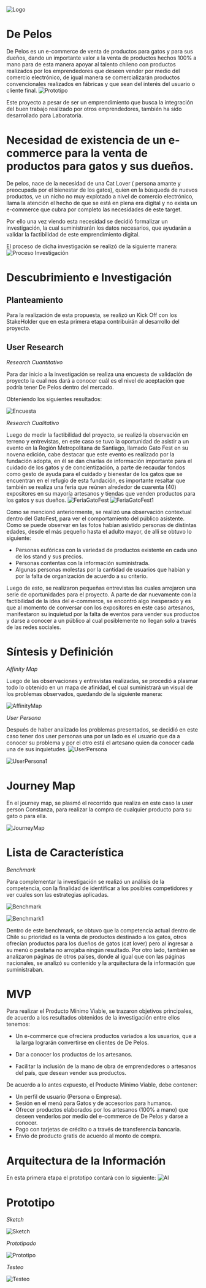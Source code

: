 ![Logo](https://image.ibb.co/bzunS7/cat.png)
# De Pelos
De Pelos es un e-commerce de venta de productos para gatos y para sus dueños, dando un importante valor a la venta de productos hechos 100% a mano para de esta manera apoyar al talento chileno con productos realizados por los emprendedores que deseen vender por medio del comercio electrónico, de igual manera se comercializarán productos convencionales realizados en fábricas y que sean del interés del usuario o cliente final.
![Prototipo](https://image.ibb.co/dpsSAS/Captura_de_pantalla_2018_03_26_a_la_s_12_16_11_p_m.png)

Este proyecto a pesar de ser un emprendimiento que busca la integración del buen trabajo realizado por otros emprendedores, también ha sido desarrollado para Laboratoria.

# Necesidad de existencia de un e-commerce para la venta de productos para gatos y sus dueños.

De pelos, nace de la necesidad de una Cat Lover ( persona amante y preocupada por el bienestar de los gatos), quien en la búsqueda de nuevos productos, ve un nicho no muy explotado a nivel de comercio electrónico, llama la atención el hecho de que se está en plena era digital y no exista un e-commerce que cubra por completo las necesidades de este target.

Por ello una vez viendo esta necesidad se decidió formalizar un investigación, la cual suministrarán los datos necesarios, que ayudarán a  validar la factibilidad de este emprendimiento digital.

El proceso de dicha investigación se realizó de la siguiente manera:
![Proceso Investigación](https://image.ibb.co/juiCc7/Captura_de_pantalla_2018_03_26_a_la_s_12_29_10_p_m.png)

# Descubrimiento e Investigación

## Planteamiento
Para la realización de esta propuesta, se realizó un Kick Off con los StakeHolder que en esta primera etapa contribuirán al desarrollo del proyecto.

## User Research

*Research Cuantitativo*

Para dar inicio a la investigación se realiza una encuesta de validación de proyecto la cual nos dará a conocer cuál es el nivel de aceptación que podría tener De Pelos dentro del mercado. 

Obteniendo los siguientes resultados:

![Encuesta](https://image.ibb.co/b6qKPn/Captura_de_pantalla_2018_03_26_a_la_s_1_21_10_p_m.png)

*Research Cualitativo*

Luego de medir la factibilidad del proyecto, se realizó la observación en terreno y entrevistas, en este caso se tuvo la oportunidad de asistir a un evento en la Región Metropolitana de Santiago, llamado Gato Fest en su novena edición, cabe destacar que este evento es realizado por la fundación adopta, en él se dan charlas de información importante para el cuidado de los gatos y de concientización, a parte de recaudar fondos como gesto de ayuda para el cuidado y bienestar de los gatos que se encuentran en el refugio de esta fundación, es importante resaltar que también se realiza una feria que reúnen alrededor de cuarenta (40) expositores en su mayoría artesanos y tiendas que venden productos para los gatos y sus dueños.
![FeriaGatoFest](https://image.ibb.co/eJK2c7/Captura_de_pantalla_2018_03_26_a_la_s_1_39_20_p_m.png)
![FeriaGatoFest1](https://image.ibb.co/bXeUPn/Captura_de_pantalla_2018_03_26_a_la_s_1_39_47_p_m.png)

Como se mencionó anteriormente, se realizó una observación contextual dentro del GatoFest, para ver el comportamiento del público asistente. Como se puede observar en las fotos habían asistido personas de distintas edades, desde el más pequeño hasta el adulto mayor, de allí se obtuvo lo siguiente:

- Personas eufóricas con la variedad de productos existente en cada uno de los stand y sus precios.
- Personas contentas con la información suministrada.
- Algunas personas molestas por la cantidad de usuarios que habían y por la falta de organización de acuerdo a su criterio.

Luego de esto, se realizaron pequeñas entrevistas las cuales arrojaron una serie de oportunidades para el proyecto. A parte de dar nuevamente con la factibilidad de la idea del e-commerce, se encontró algo inesperado y es que al momento de conversar con los expositores en este caso artesanos, manifestaron su inquietud por la falta de eventos para vender sus productos y darse a conocer a un público al cual posiblemente no llegan solo a través de las redes sociales.

# Síntesis y Definición

*Affinity Map*

Luego de las observaciones y entrevistas realizadas, se procedió a plasmar todo lo obtenido en un mapa de afinidad, el cual suministrará un visual de los problemas observados, quedando de la siguiente manera:

![AffinityMap](https://image.ibb.co/fEcfx7/Captura_de_pantalla_2018_03_26_a_la_s_1_49_28_p_m.png)

*User Persona*

Después de haber analizado los problemas presentados, se decidió en este caso tener dos user personas una por un lado es el usuario que da a conocer su problema y por el otro está el artesano quien da conocer cada una de sus inquietudes.
![UserPersona](https://image.ibb.co/kuWt0S/Captura_de_pantalla_2018_03_26_a_la_s_1_54_25_p_m.png)

![UserPersona1](https://image.ibb.co/mBkQEn/Captura_de_pantalla_2018_03_26_a_la_s_1_54_47_p_m.png)

# Journey Map

En el journey map, se plasmó el recorrido que realiza en este caso la user person Constanza, para realizar la compra de cualquier producto para su gato o para ella.

![JourneyMap](https://image.ibb.co/hYBnS7/Captura_de_pantalla_2018_03_26_a_la_s_1_54_55_p_m.png)

# Lista de Característica

*Benchmark*

Para complementar la investigación se realizó un análisis de la competencia, con la finalidad de identificar a los posibles competidores y ver cuales son las estrategias aplicadas.

![Benchmark](https://image.ibb.co/cOcSS7/Captura_de_pantalla_2018_03_26_a_la_s_1_55_09_p_m.png)

![Benchmark1](https://image.ibb.co/m0vT0S/Captura_de_pantalla_2018_03_26_a_la_s_1_55_24_p_m.png)


Dentro de este benchmark, se obtuvo que la competencia actual dentro de Chile su prioridad es la venta de productos destinado a los gatos, otros ofrecían productos para los dueños de gatos (cat lover) pero al ingresar a su menú o pestaña no arrojaba ningún resultado. Por otro lado, también se analizaron páginas de otros países, donde al igual que con las páginas nacionales, se analizó su contenido y la arquitectura de la información que suministraban.

# MVP

Para realizar el Producto Mínimo Viable, se trazaron objetivos principales, de acuerdo a los resultados obtenidos de la investigación entre ellos tenemos:

- Un e-commerce que ofreciera productos variados a los usuarios, que a la larga lograrán convertirse en clientes de De Pelos.

- Dar a conocer los productos de los artesanos.

- Facilitar la inclusión de la mano de obra de emprendedores o artesanos del país, que desean vender sus productos.

De acuerdo a lo antes expuesto, el Producto Mínimo Viable, debe contener:

- Un perfil de usuario (Persona o Empresa).
- Sesión en el menú para Gatos y de accesorios para humanos.
- Ofrecer productos elaborados por los artesanos (100% a mano) que deseen venderlos por medio del e-commerce de De Pelos y darse a conocer.
- Pago con tarjetas de crédito o a través de transferencia bancaria.
- Envío de producto gratis de acuerdo al monto de compra.

# Arquitectura de la Información
En esta primera etapa el prototipo contará con lo siguiente:
![AI](https://image.ibb.co/iyKhS7/Captura_de_pantalla_2018_03_26_a_la_s_1_55_31_p_m.png)

# Prototipo

*Sketch*

![Sketch](https://image.ibb.co/fGaHun/Captura_de_pantalla_2018_03_26_a_la_s_2_04_16_p_m.png)

*Prototipado*

![Prototipo](https://image.ibb.co/exkBLS/Captura_de_pantalla_2018_03_26_a_la_s_2_07_56_p_m.png)

*Testeo*

![Testeo](https://image.ibb.co/ga0gn7/Captura_de_pantalla_2018_03_26_a_la_s_2_04_22_p_m.png)











